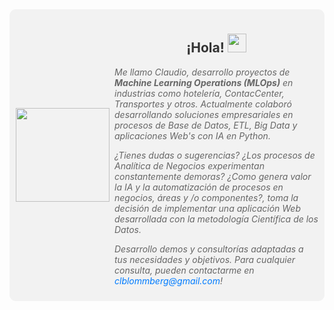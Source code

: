 <div style="display: flex; align-items: center; background-color: #f2f2f2; padding: 10px; border-radius: 10px;">
    <div style="margin-right: 5px;">
        <img align="left" src="https://orhun.dev/img/crow.png" style="width: 150px; height: auto;">
    </div>
<div style="text-align: center; max-width: 600px; margin: 0 auto;">
  <h2 style="color: #333;">¡Hola! <img src="https://media.giphy.com/media/hvRJCLFzcasrR4ia7z/giphy.gif" width="30px"></h2>
  <p style="font-style: italic; color: #666; text-align: left;">Me llamo Claudio, desarrollo proyectos de <strong>Machine Learning Operations (MLOps)</strong> en industrias como hotelería, ContacCenter, Transportes y otros. Actualmente colaboró desarrollando soluciones empresariales en procesos de Base de Datos, ETL, Big Data y aplicaciones Web's con IA en Python.</p>
  <p style="font-style: italic; color: #666; text-align: left;"> ¿Tienes dudas o sugerencias? ¿Los procesos de Analítica de Negocios experimentan constantemente demoras? ¿Como genera valor la IA y la automatización de procesos en negocios, áreas y /o componentes?, toma la decisión de implementar una aplicación Web desarrollada con la metodología Científica de los Datos.  </p>

  <p style="font-style: italic; color: #666; text-align: left;">Desarrollo demos y consultorías adaptadas a tus necesidades y objetivos. Para cualquier consulta, pueden contactarme en <a href="mailto:clblommberg@gmail.com" style="color: #007bff; text-decoration: none;">clblommberg@gmail.com</a>!</p>
</div>

